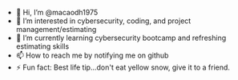 - 👋 Hi, I’m @macaodh1975
- 👀 I’m interested in cybersecurity, coding, and project management/estimating
- 🌱 I’m currently learning cybersecurity bootcamp and refreshing estimating skills
- 📫 How to reach me by notifying me on github
- ⚡ Fun fact: Best life tip...don't eat yellow snow, give it to a friend.

<!---
macaodh1975/macaodh1975 is a ✨ special ✨ repository because its `README.md` (this file) appears on your GitHub profile.
You can click the Preview link to take a look at your changes.
--->
